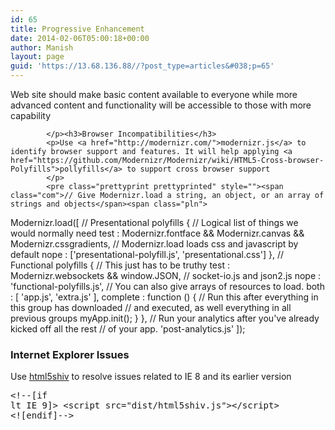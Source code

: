 ```yaml
---
id: 65
title: Progressive Enhancement
date: 2014-02-06T05:00:18+00:00
author: Manish
layout: page
guid: 'https://13.68.136.88//?post_type=articles&#038;p=65'
---
```

<div id="main_content" class="span9">
			<p class="lead">Web site should make basic content available to everyone while more advanced content and functionality will be accessible to those with more capability</p><p>
			
			</p><h3>Browser Incompatibilities</h3>
			<p>Use <a href="http://modernizr.com/">modernizr.js</a> to identify browser support and features. It will help applying <a href="https://github.com/Modernizr/Modernizr/wiki/HTML5-Cross-browser-Polyfills">pollyfills</a> to support cross browser support
			</p>
			<pre class="prettyprint prettyprinted" style=""><span class="com">// Give Modernizr.load a string, an object, or an array of strings and objects</span><span class="pln">
</span><span class="typ">Modernizr</span><span class="pun">.</span><span class="pln">load</span><span class="pun">([</span><span class="pln">
  </span><span class="com">// Presentational polyfills</span><span class="pln">
  </span><span class="pun">{</span><span class="pln">
    </span><span class="com">// Logical list of things we would normally need</span><span class="pln">
    test </span><span class="pun">:</span><span class="pln"> </span><span class="typ">Modernizr</span><span class="pun">.</span><span class="pln">fontface </span><span class="pun">&amp;&amp;</span><span class="pln"> </span><span class="typ">Modernizr</span><span class="pun">.</span><span class="pln">canvas </span><span class="pun">&amp;&amp;</span><span class="pln"> </span><span class="typ">Modernizr</span><span class="pun">.</span><span class="pln">cssgradients</span><span class="pun">,</span><span class="pln">
    </span><span class="com">// Modernizr.load loads css and javascript by default</span><span class="pln">
    nope </span><span class="pun">:</span><span class="pln"> </span><span class="pun">[</span><span class="str">'presentational-polyfill.js'</span><span class="pun">,</span><span class="pln"> </span><span class="str">'presentational.css'</span><span class="pun">]</span><span class="pln">
  </span><span class="pun">},</span><span class="pln">
  </span><span class="com">// Functional polyfills</span><span class="pln">
  </span><span class="pun">{</span><span class="pln">
    </span><span class="com">// This just has to be truthy</span><span class="pln">
    test </span><span class="pun">:</span><span class="pln"> </span><span class="typ">Modernizr</span><span class="pun">.</span><span class="pln">websockets </span><span class="pun">&amp;&amp;</span><span class="pln"> window</span><span class="pun">.</span><span class="pln">JSON</span><span class="pun">,</span><span class="pln">
    </span><span class="com">// socket-io.js and json2.js</span><span class="pln">
    nope </span><span class="pun">:</span><span class="pln"> </span><span class="str">'functional-polyfills.js'</span><span class="pun">,</span><span class="pln">
    </span><span class="com">// You can also give arrays of resources to load.</span><span class="pln">
    both </span><span class="pun">:</span><span class="pln"> </span><span class="pun">[</span><span class="pln"> </span><span class="str">'app.js'</span><span class="pun">,</span><span class="pln"> </span><span class="str">'extra.js'</span><span class="pln"> </span><span class="pun">],</span><span class="pln">
    complete </span><span class="pun">:</span><span class="pln"> </span><span class="kwd">function</span><span class="pln"> </span><span class="pun">()</span><span class="pln"> </span><span class="pun">{</span><span class="pln">
      </span><span class="com">// Run this after everything in this group has downloaded</span><span class="pln">
      </span><span class="com">// and executed, as well everything in all previous groups</span><span class="pln">
      myApp</span><span class="pun">.</span><span class="pln">init</span><span class="pun">();</span><span class="pln">
    </span><span class="pun">}</span><span class="pln">
  </span><span class="pun">},</span><span class="pln">
  </span><span class="com">// Run your analytics after you've already kicked off all the rest</span><span class="pln">
  </span><span class="com">// of your app.</span><span class="pln">
  </span><span class="str">'post-analytics.js'</span><span class="pln">
</span><span class="pun">]);</span><span class="pln">
			</span></pre>
			<h3>Internet Explorer Issues</h3>
			<p>Use <a href="http://modernizr.com/">html5shiv</a> to resolve issues related to IE 8 and its earlier version 
			</p>
			<pre class="prettyprint lang-html prettyprinted" style=""><span class="com">&lt;!--[if lt IE 9]&gt;
&lt;script src="dist/html5shiv.js"&gt;&lt;/script&gt;
&lt;![endif]--&gt;</span><span class="pln">
			</span></pre>
        </div>